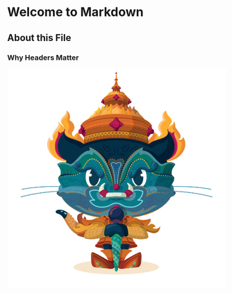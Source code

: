 # Welcome to Markdown

## About this File

### Why Headers Matter

![Descriptive Alt Text](image.png)
